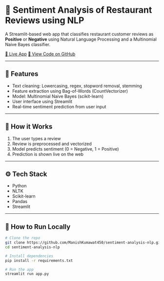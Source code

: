 # 📝 Sentiment Analysis of Restaurant Reviews using NLP

A Streamlit-based web app that classifies restaurant customer reviews as **Positive** or **Negative** using Natural Language Processing and a Multinomial Naive Bayes classifier.

[🚀 Live App]([https://nlp-sentiment-analysis-manish-kumawat.streamlit.app/])
[📂 View Code on GitHub](https://github.com/ManishKumawat450/sentiment-analysis-nlp)

---

## 📌 Features

- Text cleaning: Lowercasing, regex, stopword removal, stemming
- Feature extraction using Bag-of-Words (CountVectorizer)
- Model: Multinomial Naive Bayes (scikit-learn)
- User interface using Streamlit
- Real-time sentiment prediction from user input

---

## 🧠 How it Works

1. The user types a review
2. Review is preprocessed and vectorized
3. Model predicts sentiment (0 = Negative, 1 = Positive)
4. Prediction is shown live on the web

---

## ⚙️ Tech Stack

- Python
- NLTK
- Scikit-learn
- Pandas
- Streamlit

---

## 🧪 How to Run Locally

```bash
# Clone the repo
git clone https://github.com/ManishKumawat450/sentiment-analysis-nlp.git
cd sentiment-analysis-nlp

# Install dependencies
pip install -r requirements.txt

# Run the app
streamlit run app.py
